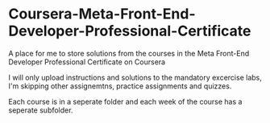 # Coursera-Meta-Front-End-Developer-Professional-Certificate
A place for me to store solutions from the courses in the Meta Front-End Developer Professional Certificate on Coursera

I will only upload instructions and solutions to the mandatory excercise labs, I'm skipping other assignemtns, practice assignments and quizzes.  

Each course is in a seperate folder and each week of the course has a seperate subfolder.
